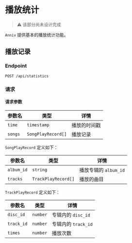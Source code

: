 # 播放统计

> ⚠️ 该部分尚未设计完成

`Anniv` 提供基本的播放统计功能。

## 播放记录

### Endpoint

`POST /api/statistics`

### 请求

#### 请求参数

| 参数名  | 类型               | 详情         |
| ------- | ------------------ | ------------ |
| `time`  | `timestamp`        | 播放的时间戳 |
| `songs` | `SongPlayRecord[]` | 播放记录     |

`SongPlayRecord` 定义如下：

| 参数名     | 类型                | 详情                  |
| ---------- | ------------------- | --------------------- |
| `album_id` | `string`            | 播放专辑的 `album_id` |
| `tracks`   | `TrackPlayRecord[]` | 播放的曲目            |

`TrackPlayRecord` 定义如下：

| 参数名     | 类型     | 详情                |
| ---------- | -------- | ------------------- |
| `disc_id`  | `number` | 专辑内的 `disc_id`  |
| `track_id` | `number` | 专辑内的 `track_id` |
| `times`    | `number` | 播放次数            |
